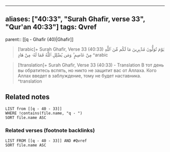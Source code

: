 
---
aliases: ["40:33", "Surah Ghafir, verse 33", "Qur'an 40:33"]
tags: Qvref
---

parent:: [[q - Ghafir (40)|Ghafir]]

> [!arabic]+ Surah Ghafir, Verse 33 (40:33)
> <span class="quran-arabic">يَوْمَ تُوَلُّونَ مُدْبِرِينَ مَا لَكُم مِّنَ ٱللَّهِ مِنْ عَاصِمٍ ۗ وَمَن يُضْلِلِ ٱللَّهُ فَمَا لَهُۥ مِنْ هَادٍ</span>
^arabic

> [!translation]+ Surah Ghafir, Verse 33 (40:33) - Translation
> В тот день вы обратитесь вспять, но никто не защитит вас от Аллаха. Кого Аллах введет в заблуждение, тому не будет наставника.
^translation



## Related notes
```dataview
LIST from [[q - 40 - 33]]
WHERE !contains(file.name, "q - ")
SORT file.name ASC
```

### Related verses (footnote backlinks)
```dataview
LIST FROM [[q - 40 - 33]] AND #Qvref
SORT file.name ASC
```

